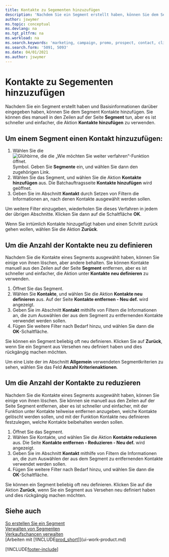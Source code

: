 ```yaml
---
title: Kontakte zu Segementen hinzuzufügen
description: 'Nachdem Sie ein Segment erstellt haben, können Sie dem Segment Kontakte zum Beispiel als Teil der bestimmte Debitoren oder der Clients einer Werbekampagnezielgruppenadressierung hinzufügen.'
author: jswymer
ms.topic: conceptual
ms.devlang: na
ms.tgt_pltfrm: na
ms.workload: na
ms.search.keywords: 'marketing, campaign, promo, prospect, contact, client, customer'
ms.search.form: '5091, 5093'
ms.date: 04/01/2021
ms.author: jswymer
---
```

# <a name="add-contacts-to-segments"></a><a name="add-contacts-to-segments"></a><a name="add-contacts-to-segments"></a>Kontakte zu Segementen hinzuzufügen
Nachdem Sie ein Segment erstellt haben und Basisinformationen darüber eingegeben haben, können Sie dem Segment Kontakte hinzufügen. Sie können dies manuell in den Zeilen auf der Seite **Segment** tun, aber es ist schneller und einfacher, die Aktion **Kontakte hinzufügen** zu verwenden.

## <a name="to-add-a-contact-to-a-segment"></a><a name="to-add-a-contact-to-a-segment"></a><a name="to-add-a-contact-to-a-segment"></a>Um einem Segment einen Kontakt hinzuzufügen:
1. Wählen Sie die ![Glühbirne, die die „Wie möchten Sie weiter verfahren“-Funktion öffnet.](media/ui-search/search_small.png "Sagen Sie mir, was Sie tun möchten") Symbol. Geben Sie **Segmente** ein, und wählen Sie dann den zugehörigen Link.  
2. Wählen Sie das Segment, und wählen Sie die Aktion **Kontakte hinzufügen** aus. Die Batchauftragsseite **Kontakte hinzufügen** wird geöffnet.
3. Geben Sie im Abschnitt **Kontakt** durch Setzen von Filtern die Informationen an, nach denen Kontakte ausgewählt werden sollen.

Um weitere Filter einzugeben, wiederholen Sie dieses Verfahren in jedem der übrigen Abschnitte. Klicken Sie dann auf die Schaltfläche **OK**.

Wenn Sie irrtümlich Kontakte hinzugefügt haben und einen Schritt zurück gehen wollen, wählen Sie die Aktion **Zurück**.

## <a name="to-refine-the-number-of-contacts"></a><a name="to-refine-the-number-of-contacts"></a><a name="to-refine-the-number-of-contacts"></a>Um die Anzahl der Kontakte neu zu definieren
Nachdem Sie die Kontakte eines Segments ausgewählt haben, können Sie einige von ihnen löschen, aber andere behalten. Sie können Kontakte manuell aus den Zeilen auf der Seite **Segment** entfernen, aber es ist schneller und einfacher, die Aktion unter **Kontakte neu definieren** zu verwenden.

1. Öffnet Sie das Segment.
2. Wählen Sie **Kontakte**, und wählen Sie die Aktion **Kontakte neu definieren** aus. Auf der Seite **Kontakte entfernen - Neu def.** wird angezeigt.
3. Geben Sie im Abschnitt **Kontakt** mithilfe von Filtern die Informationen an, die zum Auswählen der aus dem Segment zu entfernenden Kontakte verwendet werden sollen.
4. Fügen Sie weitere Filter nach Bedarf hinzu, und wählen Sie dann die **OK**-Schaltfläche.

Sie können ein Segment beliebig oft neu definieren. Klicken Sie auf **Zurück**, wenn Sie ein Segment aus Versehen neu definiert haben und dies rückgängig machen möchten.

Um eine Liste der im Abschnitt **Allgemein** verwendeten Segmentkriterien zu sehen, wählen Sie das Feld **Anzahl Kriterienaktionen**.

## <a name="to-reduce-the-number-of-contacts"></a><a name="to-reduce-the-number-of-contacts"></a><a name="to-reduce-the-number-of-contacts"></a>Um die Anzahl der Kontakte zu reduzieren
Nachdem Sie die Kontakte eines Segments ausgewählt haben, können Sie einige von ihnen löschen. Sie können sie manuell aus den Zeilen auf der Seite Segment entfernen, aber es ist schneller und einfacher, mit der Funktion unter Kontakte teilweise entfernen anzugeben, welche Kontakte gelöscht werden sollen, und mit der Funktion Kontakte neu definieren festzulegen, welche Kontakte beibehalten werden sollen.

1. Öffnet Sie das Segment.
2. Wählen Sie Kontakte, und wählen Sie die Aktion **Kontakte reduzieren** aus. Die Seite **Kontakte entfernen - Reduzieren - Neu def.** wird angezeigt.
3. Geben Sie im Abschnitt **Kontakt** mithilfe von Filtern die Informationen an, die zum Auswählen der aus dem Segment zu entfernenden Kontakte verwendet werden sollen.
4. Fügen Sie weitere Filter nach Bedarf hinzu, und wählen Sie dann die **OK**-Schaltfläche.

Sie können ein Segment beliebig oft neu definieren. Klicken Sie auf die Aktion **Zurück**, wenn Sie ein Segment aus Versehen neu definiert haben und dies rückgängig machen möchten.

## <a name="see-also"></a><a name="see-also"></a><a name="see-also"></a>Siehe auch
[So erstellen Sie ein Segment](marketing-how-create-segment.md)   
[Verwalten von Segmenten](marketing-segments.md)  
[Verkaufschancen verwalten](marketing-manage-sales-opportunities.md)  
[Arbeiten mit [!INCLUDE[prod_short](includes/prod_short.md)]](ui-work-product.md)  


[!INCLUDE[footer-include](includes/footer-banner.md)]
